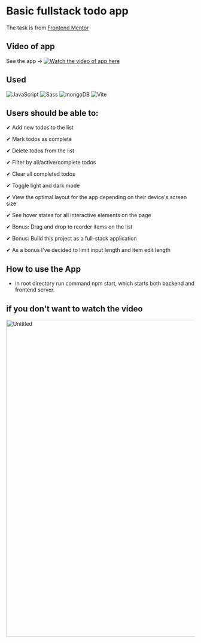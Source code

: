 # Basic fullstack todo app

The task is from [Frontend Mentor](https://www.frontendmentor.io/challenges/todo-app-Su1_KokOW)

## Video of app
See the app → [![Watch the video of app here](https://img.shields.io/badge/Watch%20Video%20On-Vimeo-blue?logo=vimeo)](https://vimeo.com/995171717)


## Used
<p align="left">
  <img src="https://img.icons8.com/color/48/000000/javascript.png" alt="JavaScript"/>
  <img src="https://img.icons8.com/color/48/000000/sass.png" alt="Sass"/>
  <img src="https://img.icons8.com/?size=48&id=bosfpvRzNOG8&format=png&color=000000" alt="mongoDB"/>
  <img src="https://img.icons8.com/?size=48&id=dJjTWMogzFzg&format=png" alt="Vite"/>
</p>


## Users should be able to:

   ✔ Add new todos to the list
   
   ✔ Mark todos as complete
   
   ✔ Delete todos from the list
   
   ✔ Filter by all/active/complete todos
   
   ✔ Clear all completed todos
   
   ✔ Toggle light and dark mode
   
   ✔ View the optimal layout for the app depending on their device's screen size
   
   ✔ See hover states for all interactive elements on the page
   
   ✔ Bonus: Drag and drop to reorder items on the list

   ✔ Bonus: Build this project as a full-stack application
   
   ✔ As a bonus I've decided to limit input length and item edit length

## How to use the App
- in root directory run command npm start, which starts both backend and frontend server.



## if you don't want to watch the video

<img width="845" alt="Untitled" src="https://github.com/Bilek-Petr/todo-app-fs/assets/173056555/207f925f-eb0a-4413-8044-8465ae1c5cbf">

